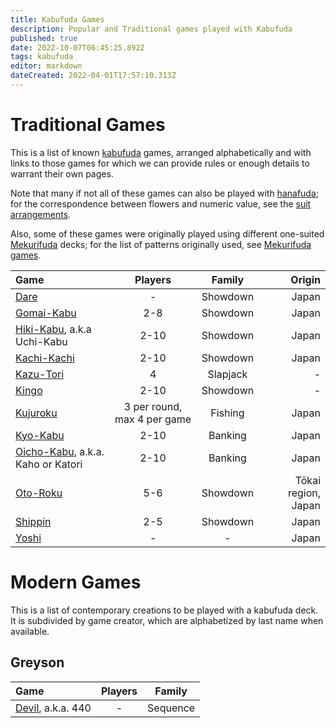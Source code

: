```yaml
---
title: Kabufuda Games
description: Popular and Traditional games played with Kabufuda
published: true
date: 2022-10-07T06:45:25.892Z
tags: kabufuda
editor: markdown
dateCreated: 2022-04-01T17:57:10.313Z
---
```


# Traditional Games
This is a list of known [kabufuda](/en/kabufuda) games, arranged alphabetically and with links to those games for which we can provide rules or enough details to warrant their own pages.

Note that many if not all of these games can also be played with [hanafuda](/en/hanafuda); for the correspondence between flowers and numeric value, see the [suit arrangements](/en/hanafuda/suits#arrangement-of-suits).

Also, some of these games were originally played using different one-suited [Mekurifuda](/en/mekurifuda) decks; for the list of patterns originally used, see [Mekurifuda games](/en/mekurifuda/games).

|Game|Players|Family|Origin|
|:---|:---:|:---:|---:|
|[Dare](/en/kabufuda/games/dare)|-|Showdown|Japan|
|[Gomai-Kabu](/en/kabufuda/games/gomai-kabu)|2-8|Showdown|Japan|
|[Hiki-Kabu](/en/hanafuda/games/hiki-kabu), a.k.a Uchi-Kabu|2-10|Showdown|Japan|
|[Kachi-Kachi](/en/kabufuda/games/kachi-kachi)|2-10|Showdown|Japan|
|[Kazu-Tori](/en/kabufuda/games/kazu-tori)|4|Slapjack|-|
|[Kingo](/en/hanafuda/games/kingo)|2-10|Showdown|-|
|[Kujuroku](/en/kabufuda/games/kujuroku)|3 per round, max 4 per game|Fishing|Japan|
|[Kyo-Kabu](/en/hanafuda/games/kyo-kabu)|2-10|Banking|Japan|
|[Oicho-Kabu](/en/hanafuda/games/oicho-kabu), a.k.a. Kaho or Katori|2-10|Banking|Japan|
|[Oto-Roku](/en/hanafuda/games/oto-roku)|5-6|Showdown|Tōkai region, Japan|
|[Shippin](/en/kabufuda/games/shippin)|2-5|Showdown|Japan|
|[Yoshi](/en/hanafuda/games/yoshi)|-|-|Japan|

# Modern Games
This is a list of contemporary creations to be played with a kabufuda deck. It is subdivided by game creator, which are alphabetized by last name when available.

## Greyson
|Game|Players|Family|
|:---|:---:|:---:|
|[Devil](/en/newgames/devil-440), a.k.a. 440|-|Sequence|